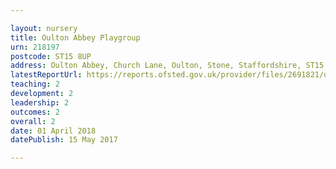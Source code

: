 ```yaml
---

layout: nursery
title: Oulton Abbey Playgroup
urn: 218197
postcode: ST15 8UP
address: Oulton Abbey, Church Lane, Oulton, Stone, Staffordshire, ST15 8UP
latestReportUrl: https://reports.ofsted.gov.uk/provider/files/2691821/urn/218197.pdf
teaching: 2
development: 2
leadership: 2
outcomes: 2
overall: 2
date: 01 April 2018 
datePublish: 15 May 2017

---
```

